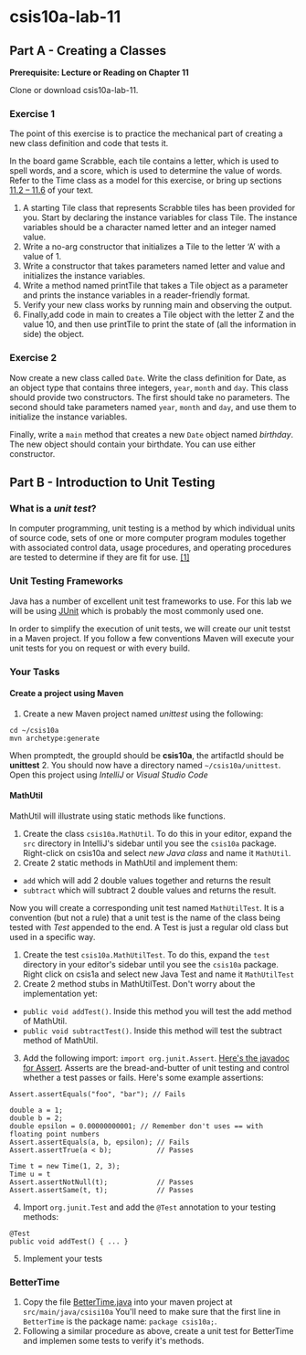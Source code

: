 # csis10a-lab-11

## Part A - Creating a Classes
__Prerequisite: Lecture or Reading on Chapter 11__

Clone or download csis10a-lab-11.

### Exercise 1

The point of this exercise is to practice the mechanical part of creating a new class definition and code that tests it. 

In the board game Scrabble, each tile contains a letter, which is used to spell words, and a score, which is used to determine the value of words. Refer to the Time class as a model for this exercise, or bring up sections [11.2 – 11.6](http://greenteapress.com/thinkapjava/html/thinkjava013.html#toc98) of your text.   

1. A starting Tile class that represents Scrabble tiles has been provided for you. Start by declaring the instance variables for class  Tile. The instance variables should be a character named letter and an integer named value.
2. Write a no-arg constructor that initializes a Tile to the letter ‘A’ with a value of 1.
3. Write a constructor that takes parameters named letter and value and initializes the instance variables.
4. Write a method named printTile that takes a Tile object as a parameter and prints the instance variables in a reader-friendly format.
5. Verify your new class works by running main and observing the output. 
6. Finally,add code in main to creates a Tile object with the letter Z and the value 10,  and then use printTile to print the state of (all the information in side) the object.

### Exercise 2 

Now create a new class called `Date`. Write the class definition for Date, as an object type that contains three integers, `year`, `month` and `day`. This class should provide two constructors. The first should take no parameters. The second should take parameters named `year`, `month` and `day`, and use them to initialize the instance variables.

Finally, write a `main` method that creates a new `Date` object named _birthday_. The new object should contain your birthdate. You can use either constructor. 

## Part B - Introduction to Unit Testing

### What is a _unit test_?

In computer programming, unit testing is a method by which individual units of source code, sets of one or more computer program modules together with associated control data, usage procedures, and operating procedures are tested to determine if they are fit for use. [[1]](http://en.wikipedia.org/wiki/Unit_testing)

### Unit Testing Frameworks

Java has a number of excellent unit test frameworks to use. For this lab we will be using [JUnit](http://junit.org/) which is probably the most commonly used one.

In order to simplify the execution of unit tests, we will create our unit testst in a Maven project. If you follow a few conventions Maven will execute your unit tests for you on request or with every build.

### Your Tasks

#### Create a project using Maven

1. Create a new Maven project named _unittest_ using the following:
```
cd ~/csis10a
mvn archetype:generate
```
When promptedt, the groupId should be __csis10a__, the artifactId should be __unittest__
2. You should now have a directory named `~/csis10a/unittest`. Open this project using _IntelliJ_ or _Visual Studio Code_

#### MathUtil

MathUtil will illustrate using static methods like functions.

1. Create the class `csis10a.MathUtil`. To do this in your editor, expand the `src` directory in IntelliJ's sidebar until you see the `csis10a` package. Right-click on csis10a and select _new Java class_ and name it `MathUtil`.
2. Create 2 static methods in MathUtil and implement them:
  - `add` which will add 2 double values together and returns the result
  - `subtract` which will subtract 2 double values and returns the result.

Now you will create a corresponding unit test named `MathUtilTest`. It is a convention (but not a rule) that a unit test is the name of the class being tested with _Test_ appended to the end. A Test is just a regular old class but used in a specific way.

1. Create the test `csis10a.MathUtilTest`. To do this, expand the `test` directory in your editor's sidebar until you see the `csis10a` package. Right click on csis1a and select new Java Test and name it `MathUtilTest`
2. Create 2 method stubs in MathUtilTest. Don't worry about the implementation yet:
  - `public void addTest()`. Inside this method you will test the add method of MathUtil.
  - `public void subtractTest()`. Inside this method will test the subtract method of MathUtil.
3. Add the following import: `import org.junit.Assert`. [Here's the javadoc for Assert](http://junit.org/javadoc/latest/org/junit/Assert.html). Asserts are the bread-and-butter of unit testing and control whether a test passes or fails. Here's some example assertions:

```
Assert.assertEquals("foo", "bar"); // Fails

double a = 1;
double b = 2;
double epsilon = 0.00000000001; // Remember don't uses == with floating point numbers
Assert.assertEquals(a, b, epsilon); // Fails
Assert.assertTrue(a < b);           // Passes

Time t = new Time(1, 2, 3);
Time u = t
Assert.assertNotNull(t);            // Passes
Assert.assertSame(t, t);            // Passes  

```
4. Import `org.junit.Test` and add the `@Test` annotation to your testing methods:
```
@Test
public void addTest() { ... }
```
5. Implement your tests

### BetterTime
1. Copy the file [BetterTime.java](BetterTime.java) into your maven project at  `src/main/java/csisi10a` You'll need to make sure that the first line in `BetterTime` is the package name: `package csis10a;`.
2. Following a similar procedure as above, create a unit test for BetterTime and implemen some tests to verify it's methods.

